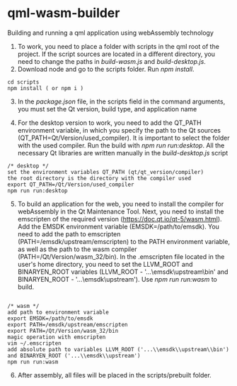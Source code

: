 # qml-wasm-builder
Building and running a qml application using webAssembly technology

1. To work, you need to place a folder with scripts in the qml root of the project. If the script sources are located in a different directory, you need to change the paths in _build-wasm.js_ and _build-desktop.js_.
2. Download node and go to the scripts folder. Run _npm install_.
```
cd scripts
npm install ( or npm i )
```
3. In the _package.json_ file, in the scripts field in the command arguments, you must set the Qt version, build type, and application name

4. For the desktop version to work, you need to add the QT_PATH environment variable, in which you specify the path to the Qt sources (QT_PATH=Qt/Version/used_compiler). It is important to select the folder with the used compiler. Run the build with _npm run run:desktop_. All the necessary Qt libraries are written manually in the _build-desktop.js_ script

```
/* desktop */
set the environment variables QT_PATH (qt/qt_version/compiler)
the root directory is the directory with the compiler used
export QT_PATH=/Qt/Version/used_compiler
npm run run:desktop
```
5. To build an application for the web, you need to install the compiler for webAssembly in the Qt Maintenance Tool. Next, you need to install the emscripten of the required version (https://doc.qt.io/qt-5/wasm.html). Add the EMSDK environment variable (EMSDK=/path/to/emsdk). You need to add the path to emscripten (PATH=/emsdk/upstream/emscripten) to the PATH environment variable, as well as the path to the wasm compiler (PATH=/Qt/Version/wasm_32/bin). In the .emscripten file located in the user's home directory, you need to set the LLVM_ROOT and BINARYEN_ROOT variables (LLVM_ROOT - '...\\emsdk\\upstream\\bin' and BINARYEN_ROOT - '...\\emsdk\\upstream'). Use _npm run run:wasm_ to build.
```

/* wasm */
add path to environment variable
export EMSDK=/path/to/emsdk
export PATH=/emsdk/upstream/emscripten
export PATH=/Qt/Version/wasm_32/bin
magic operation with emscripten
vim ~/.emscripten
add absolute path to variables LLVM_ROOT ('...\\emsdk\\upstream\\bin') and BINARYEN_ROOT ('...\\emsdk\\upstream')
npm run run:wasm
```
6. After assembly, all files will be placed in the scripts/prebuilt folder.
